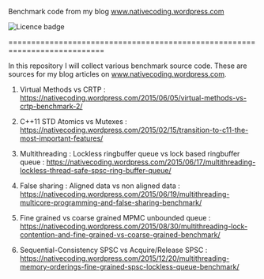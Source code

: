 Benchmark code from my blog www.nativecoding.wordpress.com 

<td><img src="https://img.shields.io/badge/LICENCE-PUBLIC%20DOMAIN-green.svg" alt="Licence badge"></td>

===========================================================================

In this repository I will collect various benchmark source code. These are sources
for my blog articles on www.nativecoding.wordpress.com.

1. Virtual Methods vs CRTP : https://nativecoding.wordpress.com/2015/06/05/virtual-methods-vs-crtp-benchmark-2/

2. C++11 STD Atomics vs Mutexes : https://nativecoding.wordpress.com/2015/02/15/transition-to-c11-the-most-important-features/

3. Multithreading : Lockless ringbuffer queue vs lock based ringbuffer queue : https://nativecoding.wordpress.com/2015/06/17/multithreading-lockless-thread-safe-spsc-ring-buffer-queue/

4. False sharing : Aligned data vs non aligned data : https://nativecoding.wordpress.com/2015/06/19/multithreading-multicore-programming-and-false-sharing-benchmark/

5. Fine grained vs coarse grained MPMC unbounded queue : https://nativecoding.wordpress.com/2015/08/30/multithreading-lock-contention-and-fine-grained-vs-coarse-grained-benchmark/

6. Sequential-Consistency SPSC vs Acquire/Release SPSC : https://nativecoding.wordpress.com/2015/12/20/multithreading-memory-orderings-fine-grained-spsc-lockless-queue-benchmark/
